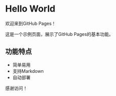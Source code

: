 # Hello World

欢迎来到GitHub Pages！

这是一个示例页面，展示了GitHub Pages的基本功能。

## 功能特点

- 简单易用
- 支持Markdown
- 自动部署

感谢访问！ 